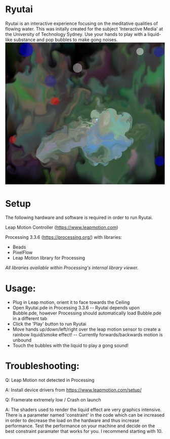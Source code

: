 # Ryutai

Ryutai is an interactive experience focusing on the meditative qualities of flowing water. 
This was initally created for the subject 'Interactive Media' at the University of Technology Sydney. Use your hands to play with a liquid-like substance and pop bubbles to make gong noises.
![Ryutai Screenshot](screenshots/Ryutai.png?raw=true "Ryutai")

# Setup
The following hardware and software is required in order to run Ryutai.

Leap Motion Controller (https://www.leapmotion.com)

Processing 3.3.6 (https://processing.org/) with libraries:
- Beads
- PixelFlow
- Leap Motion library for Processing

*All libraries available within Processing's internal library viewer.*

# Usage:
- Plug in Leap motion, orient it to face towards the Ceiling
- Open Ryutai.pde in Processing 3.3.6
-- Ryutai depends upon Bubble.pde, however Processing should automatically load Bubble.pde in a different tab
- Click the 'Play' button to run Ryutai
- Move hands up/down/left/right over the leap motion sensor to create a rainbow liquid/smoke effect!
-- Currently forwards/backwards motion is unbound
- Touch the bubbles with the liquid to play a gong sound!


# Troubleshooting:

Q: Leap Motion not detected in Processing

A: Install device drivers from https://www.leapmotion.com/setup/ 


Q: Framerate extremely low / Crash on launch

A: The shaders used to render the liquid effect are very graphics intensive. 
There is a parameter named 'constraint' in the code which can be increased in order to decrease the load on the hardware and thus increase performance.
Test the performance on your machine and decide on the best constraint paramater that works for you. I recommend starting with 10.
